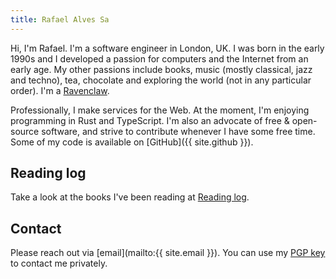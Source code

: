 ```yaml
---
title: Rafael Alves Sa
---
```


Hi, I'm Rafael. I'm a software engineer in London, UK. I was born in the early
1990s and I developed a passion for computers and the Internet from an early
age. My other passions include books, music (mostly classical, jazz and techno),
tea, chocolate and exploring the world (not in any particular
order). I'm a [Ravenclaw](https://www.wizardingworld.com/collections/ravenclaw).

Professionally, I make services for the Web. At the moment, I'm enjoying
programming in Rust and TypeScript. I'm also an advocate of free & open-source
software, and strive to contribute whenever I have some free time. Some of my
code is available on [GitHub]({{ site.github }}).

## Reading log

Take a look at the books I've been reading at [Reading log](/reading-log).

## Contact

Please reach out via [email](mailto:{{ site.email }}). You can use my
[PGP key](/assets/pgp/rafael_alves_sa.asc) to contact me privately.
